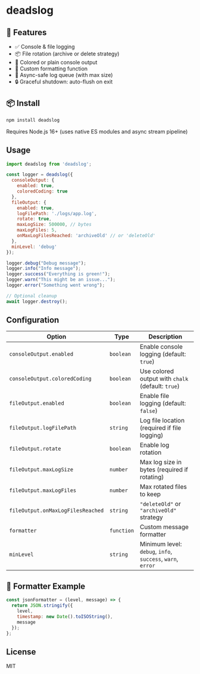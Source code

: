 # deadslog

## 🚀 Features

- ✅ Console & file logging
- 📦 File rotation (archive or delete strategy)
- 🎨 Colored or plain console output
- 🧩 Custom formatting function
- 🧵 Async-safe log queue (with max size)
- 🔒 Graceful shutdown: auto-flush on exit


## 📦 Install

```bash
npm install deadslog
```

Requires Node.js 16+ (uses native ES modules and async stream pipeline)


## Usage

```javascript
import deadslog from 'deadslog';

const logger = deadslog({
  consoleOutput: {
    enabled: true,
    coloredCoding: true
  },
  fileOutput: {
    enabled: true,
    logFilePath: './logs/app.log',
    rotate: true,
    maxLogSize: 500000, // bytes
    maxLogFiles: 5,
    onMaxLogFilesReached: 'archiveOld' // or 'deleteOld'
  },
  minLevel: 'debug'
});

logger.debug("Debug message");
logger.info("Info message");
logger.success("Everything is green!");
logger.warn("This might be an issue...");
logger.error("Something went wrong");

// Optional cleanup
await logger.destroy();
```


## Configuration

| Option                            | Type       | Description                                                |
| --------------------------------- | ---------- | ---------------------------------------------------------- |
| `consoleOutput.enabled`           | `boolean`  | Enable console logging (default: `true`)                   |
| `consoleOutput.coloredCoding`     | `boolean`  | Use colored output with `chalk` (default: `true`)          |
| `fileOutput.enabled`              | `boolean`  | Enable file logging (default: `false`)                     |
| `fileOutput.logFilePath`          | `string`   | Log file location (required if file logging)               |
| `fileOutput.rotate`               | `boolean`  | Enable log rotation                                        |
| `fileOutput.maxLogSize`           | `number`   | Max log size in bytes (required if rotating)               |
| `fileOutput.maxLogFiles`          | `number`   | Max rotated files to keep                                  |
| `fileOutput.onMaxLogFilesReached` | `string`   | `"deleteOld"` or `"archiveOld"` strategy                   |
| `formatter`                       | `function` | Custom message formatter                                   |
| `minLevel`                        | `string`   | Minimum level: `debug`, `info`, `success`, `warn`, `error` |


## 🔧 Formatter Example

```javascript
const jsonFormatter = (level, message) => {
  return JSON.stringify({
    level,
    timestamp: new Date().toISOString(),
    message
  });
};
```


## License

MIT